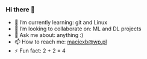 ### Hi there 👋

- 🌱 I’m currently learning: git and Linux
- 👯 I’m looking to collaborate on: ML and DL projects
- 💬 Ask me about: anything :)
- 📫 How to reach me: maciexb@wp.pl
- ⚡ Fun fact: 2 + 2 = 4

